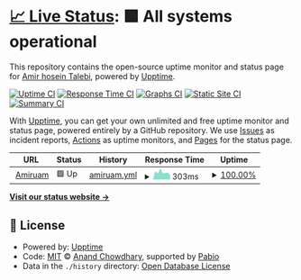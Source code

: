 # [📈 Live Status](https://phantomboy0.github.io/website-upptime): <!--live status--> **🟩 All systems operational**

This repository contains the open-source uptime monitor and status page for [Amir hosein Talebi](https://amiruam.ir), powered by [Upptime](https://github.com/upptime/upptime).

[![Uptime CI](https://github.com/phantomboy0/website-upptime/workflows/Uptime%20CI/badge.svg)](https://github.com/phantomboy0/website-upptime/actions?query=workflow%3A%22Uptime+CI%22)
[![Response Time CI](https://github.com/phantomboy0/website-upptime/workflows/Response%20Time%20CI/badge.svg)](https://github.com/phantomboy0/website-upptime/actions?query=workflow%3A%22Response+Time+CI%22)
[![Graphs CI](https://github.com/phantomboy0/website-upptime/workflows/Graphs%20CI/badge.svg)](https://github.com/phantomboy0/website-upptime/actions?query=workflow%3A%22Graphs+CI%22)
[![Static Site CI](https://github.com/phantomboy0/website-upptime/workflows/Static%20Site%20CI/badge.svg)](https://github.com/phantomboy0/website-upptime/actions?query=workflow%3A%22Static+Site+CI%22)
[![Summary CI](https://github.com/phantomboy0/website-upptime/workflows/Summary%20CI/badge.svg)](https://github.com/phantomboy0/website-upptime/actions?query=workflow%3A%22Summary+CI%22)

With [Upptime](https://upptime.js.org), you can get your own unlimited and free uptime monitor and status page, powered entirely by a GitHub repository. We use [Issues](https://github.com/phantomboy0/website-upptime/issues) as incident reports, [Actions](https://github.com/phantomboy0/website-upptime/actions) as uptime monitors, and [Pages](https://phantomboy0.github.io/website-upptime) for the status page.

<!--start: status pages-->
<!-- This summary is generated by Upptime (https://github.com/upptime/upptime) -->
<!-- Do not edit this manually, your changes will be overwritten -->
<!-- prettier-ignore -->
| URL | Status | History | Response Time | Uptime |
| --- | ------ | ------- | ------------- | ------ |
| <img alt="" src="https://icons.duckduckgo.com/ip3/amiruam.ir.ico" height="13"> [Amiruam](https://amiruam.ir) | 🟩 Up | [amiruam.yml](https://github.com/phantomboy0/website-upptime/commits/HEAD/history/amiruam.yml) | <details><summary><img alt="Response time graph" src="./graphs/amiruam/response-time-week.png" height="20"> 303ms</summary><br><a href="https://phantomboy0.github.io/website-upptime/history/amiruam"><img alt="Response time 385" src="https://img.shields.io/endpoint?url=https%3A%2F%2Fraw.githubusercontent.com%2Fphantomboy0%2Fwebsite-upptime%2FHEAD%2Fapi%2Famiruam%2Fresponse-time.json"></a><br><a href="https://phantomboy0.github.io/website-upptime/history/amiruam"><img alt="24-hour response time 198" src="https://img.shields.io/endpoint?url=https%3A%2F%2Fraw.githubusercontent.com%2Fphantomboy0%2Fwebsite-upptime%2FHEAD%2Fapi%2Famiruam%2Fresponse-time-day.json"></a><br><a href="https://phantomboy0.github.io/website-upptime/history/amiruam"><img alt="7-day response time 303" src="https://img.shields.io/endpoint?url=https%3A%2F%2Fraw.githubusercontent.com%2Fphantomboy0%2Fwebsite-upptime%2FHEAD%2Fapi%2Famiruam%2Fresponse-time-week.json"></a><br><a href="https://phantomboy0.github.io/website-upptime/history/amiruam"><img alt="30-day response time 390" src="https://img.shields.io/endpoint?url=https%3A%2F%2Fraw.githubusercontent.com%2Fphantomboy0%2Fwebsite-upptime%2FHEAD%2Fapi%2Famiruam%2Fresponse-time-month.json"></a><br><a href="https://phantomboy0.github.io/website-upptime/history/amiruam"><img alt="1-year response time 385" src="https://img.shields.io/endpoint?url=https%3A%2F%2Fraw.githubusercontent.com%2Fphantomboy0%2Fwebsite-upptime%2FHEAD%2Fapi%2Famiruam%2Fresponse-time-year.json"></a></details> | <details><summary><a href="https://phantomboy0.github.io/website-upptime/history/amiruam">100.00%</a></summary><a href="https://phantomboy0.github.io/website-upptime/history/amiruam"><img alt="All-time uptime 100.00%" src="https://img.shields.io/endpoint?url=https%3A%2F%2Fraw.githubusercontent.com%2Fphantomboy0%2Fwebsite-upptime%2FHEAD%2Fapi%2Famiruam%2Fuptime.json"></a><br><a href="https://phantomboy0.github.io/website-upptime/history/amiruam"><img alt="24-hour uptime 100.00%" src="https://img.shields.io/endpoint?url=https%3A%2F%2Fraw.githubusercontent.com%2Fphantomboy0%2Fwebsite-upptime%2FHEAD%2Fapi%2Famiruam%2Fuptime-day.json"></a><br><a href="https://phantomboy0.github.io/website-upptime/history/amiruam"><img alt="7-day uptime 100.00%" src="https://img.shields.io/endpoint?url=https%3A%2F%2Fraw.githubusercontent.com%2Fphantomboy0%2Fwebsite-upptime%2FHEAD%2Fapi%2Famiruam%2Fuptime-week.json"></a><br><a href="https://phantomboy0.github.io/website-upptime/history/amiruam"><img alt="30-day uptime 100.00%" src="https://img.shields.io/endpoint?url=https%3A%2F%2Fraw.githubusercontent.com%2Fphantomboy0%2Fwebsite-upptime%2FHEAD%2Fapi%2Famiruam%2Fuptime-month.json"></a><br><a href="https://phantomboy0.github.io/website-upptime/history/amiruam"><img alt="1-year uptime 100.00%" src="https://img.shields.io/endpoint?url=https%3A%2F%2Fraw.githubusercontent.com%2Fphantomboy0%2Fwebsite-upptime%2FHEAD%2Fapi%2Famiruam%2Fuptime-year.json"></a></details>

<!--end: status pages-->

[**Visit our status website →**](https://phantomboy0.github.io/website-upptime)

## 📄 License

- Powered by: [Upptime](https://github.com/upptime/upptime)
- Code: [MIT](./LICENSE) © [Anand Chowdhary](https://anandchowdhary.com), supported by [Pabio](https://pabio.com)
- Data in the `./history` directory: [Open Database License](https://opendatacommons.org/licenses/odbl/1-0/)
